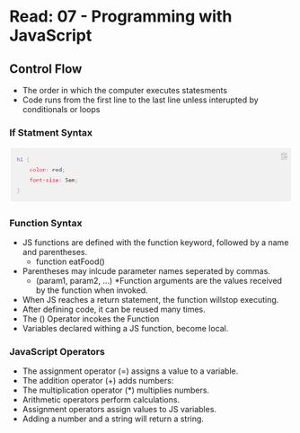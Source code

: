 # Read: 07 - Programming with JavaScript

## Control Flow

* The order in which the computer executes statesments
* Code runs from the first line to the last line unless interupted by conditionals or loops

### If Statment Syntax
![if else statement](images/Syntax.png)

### Function Syntax

* JS functions are defined with the function keyword, followed by a name and parentheses.
    * function eatFood()
* Parentheses may inlcude parameter names seperated by commas.
    * (param1, param2, ...)
*Function arguments are the values received by the function when invoked.
* When JS reaches a return statement, the function willstop executing.
* After defining code, it can be reused many times.
* The () Operator incokes the Function
* Variables declared withing a JS function, become local.

### JavaScript Operators

* The assignment operator (=) assigns a value to a variable.
* The addition operator (+) adds numbers:
* The multiplication operator (*) multiplies numbers.
* Arithmetic operators perform calculations.
* Assignment operators assign values to JS variables.
* Adding a number and a string will return a string.


